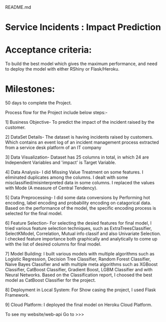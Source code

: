 README.md

# Service Incidents : Impact Prediction

# Acceptance criteria: 
To build the best model which gives the maximum performance, and need to deploy the model with either RShiny or Flask/Heroku.

# Milestones: 
50 days to complete the Project.

Process flow for the Project include below steps:-

1] Business Objective-
To predict the impact of the incident raised by the customer.

2] DataSet Details-
The dataset is having incidents raised by customers. Which contains an event log of an incident management process extracted from a service desk platform of an IT company

3] Data Visualization-
Dataset has 25 columns in total, in which 24 are Independent Variables and 'impact' is Target Variable. 

4] Data Analysis-
I did Missing Value Treatment on some features. I eliminated duplicates among the columns. I dealt with some misclassified/misinterpreted data in some columns. I replaced the values with Mode (A measure of Central Tendency).

5] Data Preprocessing-
I did some data conversions by Performing hot encoding, label encoding and probability encoding on catagorical data. Based on the performance of the model, the specific encoding process is selected for the final model.

6] Feature Selection-
For selecting the desied features for final model, I tried various feature selection techniques, such as ExtraTreesClassifier, SelectKModel, Correlation, Mutual info classif and also Univariate Selection. I checked feature importance both graphically and analytically to come up with the list of desired columns for final model.

7] Model Building: 
I built various models with multiple algorithms such as Logistic Regression, Decision Tree Classifier, Random Forest Classifier, Naive Bayes Classifier and with multiple meta algorithms such as XGBoost Classifier, CatBoost Classifier, Gradient Boost, LGBM Classifier and with Neural Networks. Based on the Classification report, I choosed the best model as CatBoost Classifier for the project.

8] Deployment in Local System:
For Show casing the project, I used Flask Framework.

9] Cloud Platform: 
I deployed the final model on Heroku Cloud Platform. 

To see my website/web-api Go to >>> 